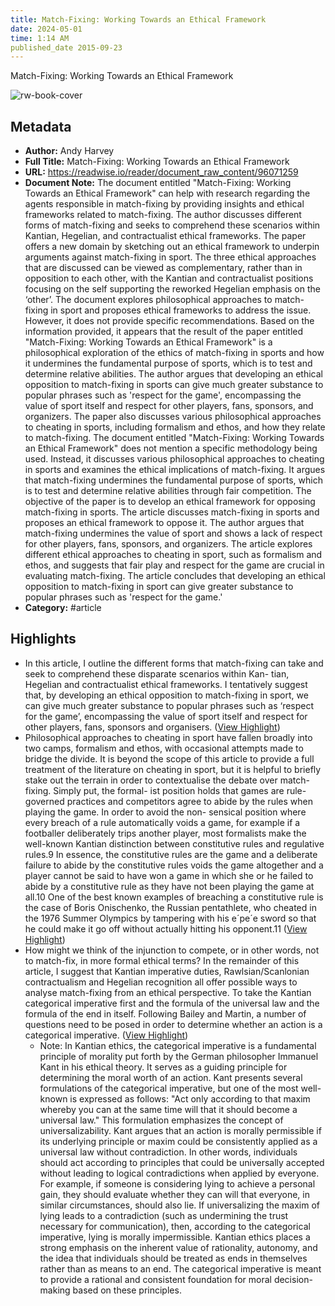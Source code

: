 ```yaml
---
title: Match-Fixing: Working Towards an Ethical Framework
date: 2024-05-01
time: 1:14 AM
published_date 2015-09-23
---
```

Match-Fixing: Working Towards an Ethical Framework

![rw-book-cover](https://readwise-assets.s3.amazonaws.com/static/images/article2.74d541386bbf.png)

## Metadata
- **Author:** Andy Harvey
- **Full Title:** Match-Fixing: Working Towards an Ethical Framework
- **URL:** https://readwise.io/reader/document_raw_content/96071259
- **Document Note:** The document entitled "Match-Fixing: Working Towards an Ethical Framework" can help with research regarding the agents responsible in match-fixing by providing insights and ethical frameworks related to match-fixing. The author discusses different forms of match-fixing and seeks to comprehend these scenarios within Kantian, Hegelian, and contractualist ethical frameworks. The paper offers a new domain by sketching out an ethical framework to underpin arguments against match-fixing in sport. The three ethical approaches that are discussed can be viewed as complementary, rather than in opposition to each other, with the Kantian and contractualist positions focusing on the self supporting the reworked Hegelian emphasis on the ‘other’.
  The document explores philosophical approaches to match-fixing in sport and proposes ethical frameworks to address the issue. However, it does not provide specific recommendations.
  Based on the information provided, it appears that the result of the paper entitled "Match-Fixing: Working Towards an Ethical Framework" is a philosophical exploration of the ethics of match-fixing in sports and how it undermines the fundamental purpose of sports, which is to test and determine relative abilities. The author argues that developing an ethical opposition to match-fixing in sports can give much greater substance to popular phrases such as 'respect for the game', encompassing the value of sport itself and respect for other players, fans, sponsors, and organizers. The paper also discusses various philosophical approaches to cheating in sports, including formalism and ethos, and how they relate to match-fixing.
  The document entitled "Match-Fixing: Working Towards an Ethical Framework" does not mention a specific methodology being used. Instead, it discusses various philosophical approaches to cheating in sports and examines the ethical implications of match-fixing. It argues that match-fixing undermines the fundamental purpose of sports, which is to test and determine relative abilities through fair competition.
  The objective of the paper is to develop an ethical framework for opposing match-fixing in sports.
  The article discusses match-fixing in sports and proposes an ethical framework to oppose it. The author argues that match-fixing undermines the value of sport and shows a lack of respect for other players, fans, sponsors, and organizers. The article explores different ethical approaches to cheating in sport, such as formalism and ethos, and suggests that fair play and respect for the game are crucial in evaluating match-fixing. The article concludes that developing an ethical opposition to match-fixing in sport can give greater substance to popular phrases such as 'respect for the game.'
- **Category:** #article

## Highlights
- In this article, I outline the different forms that match-fixing can take and seek to comprehend these disparate scenarios within Kan- tian, Hegelian and contractualist ethical frameworks. I tentatively suggest that, by developing an ethical opposition to match-fixing in sport, we can give much greater substance to popular phrases such as ‘respect for the game’, encompassing the value of sport itself and respect for other players, fans, sponsors and organisers. ([View Highlight](https://read.readwise.io/read/01hbzhdzzfcppe3gctcx8443r2))
- Philosophical approaches to cheating in sport have fallen broadly into two camps, formalism and ethos, with occasional attempts made to bridge the divide. It is beyond the scope of this article to provide a full treatment of the literature on cheating in sport, but it is helpful to briefly stake out the terrain in order to contextualise the debate over match-fixing. Simply put, the formal- ist position holds that games are rule-governed practices and competitors agree to abide by the rules when playing the game. In order to avoid the non- sensical position where every breach of a rule automatically voids a game, for example if a footballer deliberately trips another player, most formalists make the well-known Kantian distinction between constitutive rules and regulative rules.9 In essence, the constitutive rules are the game and a deliberate failure to abide by the constitutive rules voids the game altogether and a player cannot be said to have won a game in which she or he failed to abide by a constitutive rule as they have not been playing the game at all.10 One of the best known examples of breaching a constitutive rule is the case of Boris Onischenko, the Russian pentathlete, who cheated in the 1976 Summer Olympics by tampering with his e´pe´e sword so that he could make it go off without actually hitting his opponent.11 ([View Highlight](https://read.readwise.io/read/01hbzhmq2ay7e2jy1ps95bt2mc))
- How might we think of the injunction to compete, or in other words, not to match-fix, in more formal ethical terms? In the remainder of this article, I suggest that Kantian imperative duties, Rawlsian/Scanlonian contractualism and Hegelian recognition all offer possible ways to analyse match-fixing from an ethical perspective. To take the Kantian categorical imperative first and the formula of the universal law and the formula of the end in itself. Following Bailey and Martin, a number of questions need to be posed in order to determine whether an action is a categorical imperative. ([View Highlight](https://read.readwise.io/read/01hbzhg39xk05fbezpzwjs0v9e))
    - Note: In Kantian ethics, the categorical imperative is a fundamental principle of morality put forth by the German philosopher Immanuel Kant in his ethical theory. It serves as a guiding principle for determining the moral worth of an action. Kant presents several formulations of the categorical imperative, but one of the most well-known is expressed as follows:
      "Act only according to that maxim whereby you can at the same time will that it should become a universal law."
      This formulation emphasizes the concept of universalizability. Kant argues that an action is morally permissible if its underlying principle or maxim could be consistently applied as a universal law without contradiction. In other words, individuals should act according to principles that could be universally accepted without leading to logical contradictions when applied by everyone.
      For example, if someone is considering lying to achieve a personal gain, they should evaluate whether they can will that everyone, in similar circumstances, should also lie. If universalizing the maxim of lying leads to a contradiction (such as undermining the trust necessary for communication), then, according to the categorical imperative, lying is morally impermissible.
      Kantian ethics places a strong emphasis on the inherent value of rationality, autonomy, and the idea that individuals should be treated as ends in themselves rather than as means to an end. The categorical imperative is meant to provide a rational and consistent foundation for moral decision-making based on these principles.
